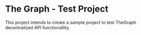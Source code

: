# The Graph - Test Project

This project intends to create a sample project to test TheGraph decentralized API functionallity.
